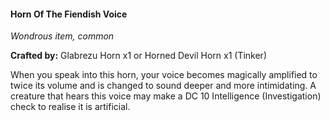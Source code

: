 #### Horn Of The Fiendish Voice
_Wondrous item, common_

**Crafted by:** Glabrezu Horn x1 or Horned Devil Horn x1
(Tinker)

When you speak into this horn, your voice becomes magically amplified to twice its volume and is changed to sound deeper and more intimidating. A creature that hears this voice may make a DC 10 Intelligence (Investigation) check to realise it is artificial.